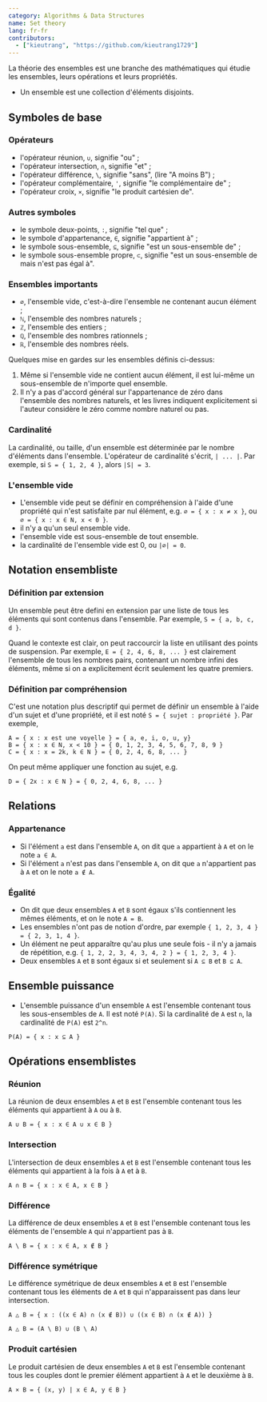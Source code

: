 ```yaml
---
category: Algorithms & Data Structures
name: Set theory
lang: fr-fr
contributors:
  - ["kieutrang", "https://github.com/kieutrang1729"]
---
```


La théorie des ensembles est une branche des mathématiques qui étudie les ensembles, leurs opérations et leurs propriétés.

* Un ensemble est une collection d'éléments disjoints.

## Symboles de base

### Opérateurs
* l'opérateur réunion, `∪`, signifie "ou" ;
* l'opérateur intersection, `∩`, signifie "et" ;
* l'opérateur différence, `\`, signifie "sans", (lire "A moins B") ;
* l'opérateur complémentaire, `'`, signifie "le complémentaire de" ;
* l'opérateur croix, `×`, signifie "le produit cartésien de".

### Autres symboles
* le symbole deux-points, `:`, signifie "tel que" ;
* le symbole d'appartenance, `∈`, signifie "appartient à" ;
* le symbole sous-ensemble, `⊆`, signifie "est un sous-ensemble de" ;
* le symbole sous-ensemble propre, `⊂`, signifie "est un sous-ensemble de mais n'est pas égal à".

### Ensembles importants
* `∅`, l'ensemble vide, c'est-à-dire l'ensemble ne contenant aucun élément ;
* `ℕ`, l'ensemble des nombres naturels ;
* `ℤ`, l'ensemble des entiers ;
* `ℚ`, l'ensemble des nombres rationnels ;
* `ℝ`, l'ensemble des nombres réels.

Quelques mise en gardes sur les ensembles définis ci-dessus:
1. Même si l'ensemble vide ne contient aucun élément, il est lui-même un sous-ensemble de n'importe quel ensemble.
2. Il n'y a pas d'accord général sur l'appartenance de zéro dans l'ensemble des nombres naturels, et les livres indiquent explicitement si l'auteur considère le zéro comme nombre naturel ou pas.


### Cardinalité

La cardinalité, ou taille, d'un ensemble est déterminée par le nombre d'éléments dans l'ensemble. L'opérateur de cardinalité s'écrit, `| ... |`.
Par exemple, si `S = { 1, 2, 4 }`, alors `|S| = 3`.

### L'ensemble vide
* L'ensemble vide peut se définir en compréhension à l'aide d'une propriété qui n'est satisfaite par nul élément, e.g. `∅ = { x : x ≠ x }`, ou `∅ = { x : x ∈ N, x < 0 }`.
* il n'y a qu'un seul ensemble vide.
* l'ensemble vide est sous-ensemble de tout ensemble.
* la cardinalité de l'ensemble vide est 0, ou `|∅| = 0`.

## Notation ensembliste

### Définition par extension

Un ensemble peut être defini en extension par une liste de tous les éléments qui sont contenus dans l'ensemble. Par exemple, `S = { a, b, c, d }`.

Quand le contexte est clair, on peut raccourcir la liste en utilisant des points de suspension. Par exemple, `E = { 2, 4, 6, 8, ... }` est clairement l'ensemble de tous les nombres pairs, contenant un nombre infini des éléments, même si on a explicitement écrit seulement les quatre premiers.

### Définition par compréhension

C'est une notation plus descriptif qui permet de définir un ensemble à l'aide d'un sujet et d'une propriété, et il est noté `S = { sujet : propriété }`. Par exemple,

```
A = { x : x est une voyelle } = { a, e, i, o, u, y}
B = { x : x ∈ N, x < 10 } = { 0, 1, 2, 3, 4, 5, 6, 7, 8, 9 }
C = { x : x = 2k, k ∈ N } = { 0, 2, 4, 6, 8, ... }
```

On peut même appliquer une fonction au sujet, e.g.

```
D = { 2x : x ∈ N } = { 0, 2, 4, 6, 8, ... }
```

## Relations

### Appartenance

* Si l'élément `a` est dans l'ensemble `A`, on dit que `a` appartient à `A` et on le note `a ∈ A`.
* Si l'élément `a` n'est pas dans l'ensemble `A`, on dit que `a` n'appartient pas à `A` et on le note `a ∉ A`.

### Égalité

* On dit que deux ensembles `A` et `B` sont égaux s'ils contiennent les mêmes éléments, et on le note `A = B`.
* Les ensembles n'ont pas de notion d'ordre, par exemple `{ 1, 2, 3, 4 } = { 2, 3, 1, 4 }`.
* Un élément ne peut apparaître qu'au plus une seule fois - il n'y a jamais de répétition, e.g. `{ 1, 2, 2, 3, 4, 3, 4, 2 } = { 1, 2, 3, 4 }`.
* Deux ensembles `A` et `B` sont égaux si et seulement si `A ⊆ B` et `B ⊆ A`.

## Ensemble puissance
* L'ensemble puissance d'un ensemble `A` est l'ensemble contenant tous les sous-ensembles de `A`. Il est noté `P(A)`. Si la cardinalité de `A` est `n`, la cardinalité de `P(A)` est `2^n`.

```
P(A) = { x : x ⊆ A }
```

## Opérations ensemblistes
### Réunion
La réunion de deux ensembles `A` et `B` est l'ensemble contenant tous les éléments qui appartient à `A` ou à `B`.

```
A ∪ B = { x : x ∈ A ∪ x ∈ B }
```

### Intersection
L'intersection de deux ensembles `A` et `B` est l'ensemble contenant tous les éléments qui appartient à la fois à `A` et à `B`.

```
A ∩ B = { x : x ∈ A, x ∈ B }
```

### Différence
La différence de deux ensembles `A` et `B` est l'ensemble contenant tous les éléments de l'ensemble `A` qui n'appartient pas à `B`.

```
A \ B = { x : x ∈ A, x ∉ B }
```

### Différence symétrique
Le différence symétrique de deux ensembles `A` et `B` est l'ensemble contenant tous les éléments de `A` et `B` qui n'apparaissent pas dans leur intersection.

```
A △ B = { x : ((x ∈ A) ∩ (x ∉ B)) ∪ ((x ∈ B) ∩ (x ∉ A)) }

A △ B = (A \ B) ∪ (B \ A)
```

### Produit cartésien
Le produit cartésien de deux ensembles `A` et `B` est l'ensemble contenant tous les couples dont le premier élément appartient à `A` et le deuxième à `B`.

```
A × B = { (x, y) | x ∈ A, y ∈ B }
```
